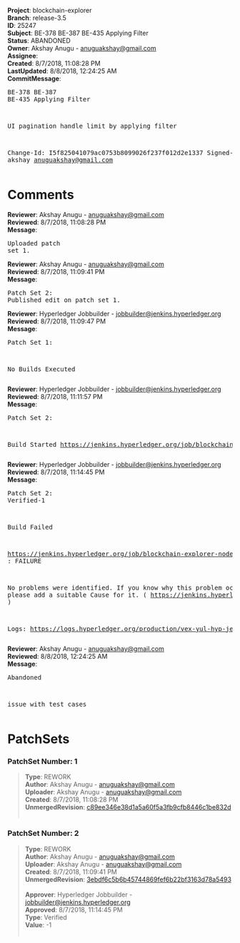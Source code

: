<strong>Project</strong>: blockchain-explorer<br><strong>Branch</strong>: release-3.5<br><strong>ID</strong>: 25247<br><strong>Subject</strong>: BE-378 BE-387 BE-435 Applying Filter<br><strong>Status</strong>: ABANDONED<br><strong>Owner</strong>: Akshay Anugu - anuguakshay@gmail.com<br><strong>Assignee</strong>:<br><strong>Created</strong>: 8/7/2018, 11:08:28 PM<br><strong>LastUpdated</strong>: 8/8/2018, 12:24:25 AM<br><strong>CommitMessage</strong>:<br><pre>BE-378 BE-387 BE-435 Applying Filter

UI pagination handle limit by applying filter

Change-Id: I5f825041079ac0753b8099026f237f012d2e1337
Signed-off-by: akshay <anuguakshay@gmail.com></pre><h1>Comments</h1><strong>Reviewer</strong>: Akshay Anugu - anuguakshay@gmail.com<br><strong>Reviewed</strong>: 8/7/2018, 11:08:28 PM<br><strong>Message</strong>: <pre>Uploaded patch set 1.</pre><strong>Reviewer</strong>: Akshay Anugu - anuguakshay@gmail.com<br><strong>Reviewed</strong>: 8/7/2018, 11:09:41 PM<br><strong>Message</strong>: <pre>Patch Set 2: Published edit on patch set 1.</pre><strong>Reviewer</strong>: Hyperledger Jobbuilder - jobbuilder@jenkins.hyperledger.org<br><strong>Reviewed</strong>: 8/7/2018, 11:09:47 PM<br><strong>Message</strong>: <pre>Patch Set 1:

No Builds Executed</pre><strong>Reviewer</strong>: Hyperledger Jobbuilder - jobbuilder@jenkins.hyperledger.org<br><strong>Reviewed</strong>: 8/7/2018, 11:11:57 PM<br><strong>Message</strong>: <pre>Patch Set 2:

Build Started https://jenkins.hyperledger.org/job/blockchain-explorer-node6-verify-x86_64/374/</pre><strong>Reviewer</strong>: Hyperledger Jobbuilder - jobbuilder@jenkins.hyperledger.org<br><strong>Reviewed</strong>: 8/7/2018, 11:14:45 PM<br><strong>Message</strong>: <pre>Patch Set 2: Verified-1

Build Failed 

https://jenkins.hyperledger.org/job/blockchain-explorer-node6-verify-x86_64/374/ : FAILURE

No problems were identified. If you know why this problem occurred, please add a suitable Cause for it. ( https://jenkins.hyperledger.org/job/blockchain-explorer-node6-verify-x86_64/374/ )

Logs: https://logs.hyperledger.org/production/vex-yul-hyp-jenkins-3/blockchain-explorer-node6-verify-x86_64/374</pre><strong>Reviewer</strong>: Akshay Anugu - anuguakshay@gmail.com<br><strong>Reviewed</strong>: 8/8/2018, 12:24:25 AM<br><strong>Message</strong>: <pre>Abandoned

issue with test cases</pre><h1>PatchSets</h1><h3>PatchSet Number: 1</h3><blockquote><strong>Type</strong>: REWORK<br><strong>Author</strong>: Akshay Anugu - anuguakshay@gmail.com<br><strong>Uploader</strong>: Akshay Anugu - anuguakshay@gmail.com<br><strong>Created</strong>: 8/7/2018, 11:08:28 PM<br><strong>UnmergedRevision</strong>: [c89ee346e38d1a5a60f5a3fb9cfb8446c1be832d](https://github.com/hyperledger-gerrit-archive/blockchain-explorer/commit/c89ee346e38d1a5a60f5a3fb9cfb8446c1be832d)<br><br></blockquote><h3>PatchSet Number: 2</h3><blockquote><strong>Type</strong>: REWORK<br><strong>Author</strong>: Akshay Anugu - anuguakshay@gmail.com<br><strong>Uploader</strong>: Akshay Anugu - anuguakshay@gmail.com<br><strong>Created</strong>: 8/7/2018, 11:09:41 PM<br><strong>UnmergedRevision</strong>: [3ebdf6c5b6b45744869fef6b22bf3163d78a5493](https://github.com/hyperledger-gerrit-archive/blockchain-explorer/commit/3ebdf6c5b6b45744869fef6b22bf3163d78a5493)<br><br><strong>Approver</strong>: Hyperledger Jobbuilder - jobbuilder@jenkins.hyperledger.org<br><strong>Approved</strong>: 8/7/2018, 11:14:45 PM<br><strong>Type</strong>: Verified<br><strong>Value</strong>: -1<br><br></blockquote>